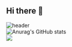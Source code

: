 ## Hi there 👋
![header](https://capsule-render.vercel.app/api?type=transparent&&color=gradient&&customColorList=10,0height=200&section=header&text=mCaHtA&animation=blink&fontSize=90&stroke=00FF00&descAlign=50&fontAlignY=50&theme=merko)
<br />
![Anurag's GitHub stats](https://github-readme-stats.vercel.app/api?username=mCaHtA&show_icons=true&theme=merko)
<br />
<a href="https://www.instagram.com/cha_tmdgus/?hl=ko" target="_blank"><img src="https://img.shields.io/badge/@cha_tmdgus-#ff1255?style=social&logo=instagram&logoColor=#ffffff"/></a>

<!--
**mCaHtA/mCaHtA** is a ✨ _special_ ✨ repository because its `README.md` (this file) appears on your GitHub profile.

Here are some ideas to get you started:

- 🔭 I’m currently working on ...
- 🌱 I’m currently learning ...
- 👯 I’m looking to collaborate on ...
- 🤔 I’m looking for help with ...
- 💬 Ask me about ...
- 📫 How to reach me: ...
- 😄 Pronouns: ...
- ⚡ Fun fact: ...
-->
